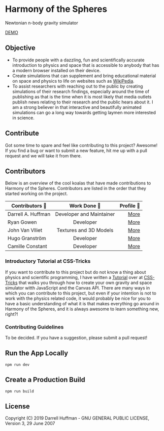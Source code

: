 # Harmony of the Spheres
Newtonian n-body gravity simulator

[DEMO](https://thehappykoala.github.io/Harmony-of-the-Spheres/)

## Objective

* To provide people with a dazzling, fun and scientifically accurate introduction to physics and space that is accessible to anybody that has a modern browser installed on their device.
* Create simulations that can supplement and bring educational material on space and physics to life on websites such as [WikiPedia](https://www.wikipedia.org/).
* To assist researchers with reaching out to the public by creating simulations of their research findings, especially around the time of publishing as that is the time when it is most likely that media outlets publish news relating to their research and the public hears about it. I am a strong believer in that interactive and beautifully animated simulations can go a long way towards getting laymen more interested in science.

## Contribute

Got some time to spare and feel like contributing to this project? Awesome! If you find a bug or want to submit a new feature, hit me up with a pull request and we will take it from there. 

## Contributors

Below is an overview of the cool koalas that have made contributions to Harmony of the Spheres. Contributors are listed in the order that they started working on the project. 

| Contributors :rocket:   |      Work Done :hammer:      |  Profile :koala: |
|----------|:-------------:|------:|
| Darrell A. Huffman |  Developer and Maintainer | [More](https://thehappykoala.github.io)|
| Ryan Gowen |    Developer   |   [More](https://github.com/crGowen) |
| John Van Vlliet | Textures and 3D Models |    [More](https://github.com/JohnVV) |
| Hugo Granström | Developer |    [More](https://hugogranstrom.com/) |
| Camille Constant | Developer |    [More](https://github.com/epsxy) |

### Introductory Tutorial at CSS-Tricks

If you want to contribute to this project but do not know a thing about physics and scientific programming, I have written a [Tutorial](https://css-tricks.com/creating-your-own-gravity-and-space-simulator/) over at [CSS-Tricks](https://css-tricks.com/) that walks you through how to create your own gravity and space simulator witth JavaScript and the Canvas API. There are many ways in which you can contribute to this project, but even if your intention is not to work with the physics related code, it would probably be nice for you to have a basic understanding of what it is that makes everything go around in Harmony of the Spheres, and it is always awesome to learn something new, right?!

### Contributing Guidelines

To be decided. If you have a suggestion, please submit a pull request! 

## Run the App Locally
```npm run dev```
   
## Create a Production Build
```npm run build```

## License

Copyright (C) 2019 Darrell Huffman - GNU GENERAL PUBLIC LICENSE, Version 3, 29 June 2007

    


   



   
